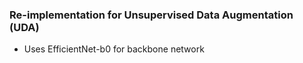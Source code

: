 ### Re-implementation for Unsupervised Data Augmentation (UDA)

- Uses EfficientNet-b0 for backbone network
